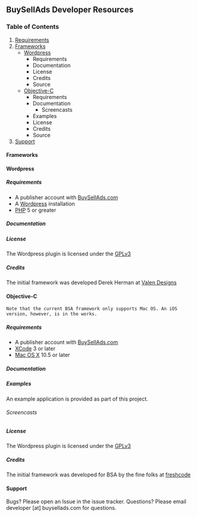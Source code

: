 ## BuySellAds Developer Resources


### Table of Contents

1. [Requirements](#requirements "Requirements")
2. [Frameworks](#frameworks "Frameworks") 
	* [Wordpress](#wordpress "Wordpress")
		* Requirements
		* Documentation
		* License
		* Credits
		* Source
	* [Objective-C](#cocoa "Objective-C")
		* Requirements
		* Documentation
			* Screencasts
		* Examples
		* License
		* Credits
		* Source
3. [Support](#support "Support")


#### <a name="frameworks">Frameworks</a>

#### <a name="wordpress">Wordpress</a>

##### Requirements
* A publisher account with [BuySellAds.com](http://www.buysellads.com)
* A [Wordpress](http://www.wordpress.org) installation
* [PHP](http://www.php.net) 5 or greater

##### Documentation


##### License
The Wordpress plugin is licensed under the [GPLv3](http://www.gnu.org/licenses/gpl-3.0.html)

##### Credits
The initial framework was developed Derek Herman at [Valen Designs](http://valendesigns.com/)

#### <a name="cocoa">Objective-C</a>
	Note that the current BSA framework only supports Mac OS. An iOS version, however, is in the works.

##### Requirements
* A publisher account with [BuySellAds.com](http://www.buysellads.com)
* [XCode](http://developer.apple.com) 3 or later
* [Mac OS X](http://www.apple.com/macosx/) 10.5 or later

##### Documentation


##### Examples
An example application is provided as part of this project.

###### Screencasts

##### License
The Wordpress plugin is licensed under the [GPLv3](http://www.gnu.org/licenses/gpl-3.0.html)

##### Credits
The initial framework was developed for BSA by the fine folks at [freshcode](http://madefresh.ca/)


#### <a name="support">Support</a>
Bugs? Please open an Issue in the issue tracker.
Questions? Please email developer [at] buysellads.com for questions.
